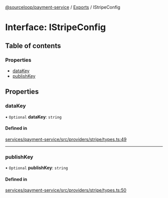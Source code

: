 [@sourceloop/payment-service](../README.md) / [Exports](../modules.md) / IStripeConfig

# Interface: IStripeConfig

## Table of contents

### Properties

- [dataKey](IStripeConfig.md#datakey)
- [publishKey](IStripeConfig.md#publishkey)

## Properties

### dataKey

• `Optional` **dataKey**: `string`

#### Defined in

[services/payment-service/src/providers/stripe/types.ts:49](https://github.com/sourcefuse/loopback4-microservice-catalog/blob/93a7f917/services/payment-service/src/providers/stripe/types.ts#L49)

___

### publishKey

• `Optional` **publishKey**: `string`

#### Defined in

[services/payment-service/src/providers/stripe/types.ts:50](https://github.com/sourcefuse/loopback4-microservice-catalog/blob/93a7f917/services/payment-service/src/providers/stripe/types.ts#L50)
